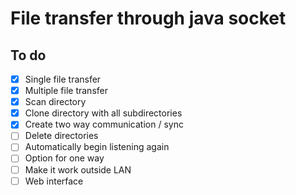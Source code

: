 # File transfer through java socket
## To do
- [X] Single file transfer
- [X] Multiple file transfer
- [X] Scan directory
- [X] Clone directory with all subdirectories
- [X] Create two way communication / sync
- [ ] Delete directories
- [ ] Automatically begin listening again
- [ ] Option for one way
- [ ] Make it work outside LAN
- [ ] Web interface